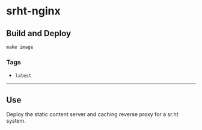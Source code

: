 # srht-nginx


## Build and Deploy

```
make image
```


### Tags

 + `latest`

----

## Use

Deploy the static content server and caching reverse proxy for a sr.ht system.

